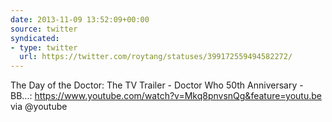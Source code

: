 ```yaml
---
date: 2013-11-09 13:52:09+00:00
source: twitter
syndicated:
- type: twitter
  url: https://twitter.com/roytang/statuses/399172559494582272/
---
```


The Day of the Doctor: The TV Trailer - Doctor Who 50th Anniversary - BB...: https://www.youtube.com/watch?v=Mkq8pnvsnQg&feature=youtu.be via @youtube